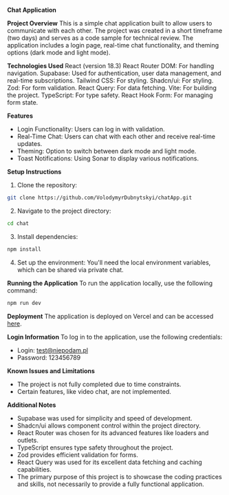 **Chat Application**

**Project Overview**
This is a simple chat application built to allow users to communicate with each other. The project was created in a short timeframe (two days) and serves as a code sample for technical review. The application includes a login page, real-time chat functionality, and theming options (dark mode and light mode).

**Technologies Used**
React (version 18.3)
React Router DOM: For handling navigation.
Supabase: Used for authentication, user data management, and real-time subscriptions.
Tailwind CSS: For styling.
Shadcn/ui: For styling.
Zod: For form validation.
React Query: For data fetching.
Vite: For building the project.
TypeScript: For type safety.
React Hook Form: For managing form state.

**Features**
- Login Functionality: Users can log in with validation.
- Real-Time Chat: Users can chat with each other and receive real-time updates.
- Theming: Option to switch between dark mode and light mode.
- Toast Notifications: Using Sonar to display various notifications.

**Setup Instructions**
1. Clone the repository:
```bash
git clone https://github.com/VolodymyrDubnytskyi/chatApp.git
```
2. Navigate to the project directory:
```bash
cd chat
```
3. Install dependencies:
```bash
npm install
```
4. Set up the environment:
You'll need the local environment variables, which can be shared via private chat.

**Running the Application**
To run the application locally, use the following command:
```bash
npm run dev
```

**Deployment**
The application is deployed on Vercel and can be accessed [here](https://chat-pqw3czkn0-volodymyrdubnytskyis-projects.vercel.app/).

**Login Information**
To log in to the application, use the following credentials:
- Login: test@niepodam.pl
- Password: 123456789

**Known Issues and Limitations**
- The project is not fully completed due to time constraints.
- Certain features, like video chat, are not implemented.

**Additional Notes**
- Supabase was used for simplicity and speed of development.
- Shadcn/ui allows component control within the project directory.
- React Router was chosen for its advanced features like loaders and outlets.
- TypeScript ensures type safety throughout the project.
- Zod provides efficient validation for forms.
- React Query was used for its excellent data fetching and caching capabilities.
- The primary purpose of this project is to showcase the coding practices and skills, not necessarily to provide a fully functional application.